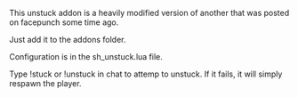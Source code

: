 This unstuck addon is a heavily modified version of another that was posted on facepunch some time ago.

Just add it to the addons folder.

Configuration is in the sh_unstuck.lua file.

Type !stuck or !unstuck in chat to attemp to unstuck.
If it fails, it will simply respawn the player.

